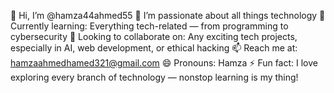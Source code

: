 👋 Hi, I’m @hamza44ahmed55
👀 I’m passionate about all things technology
🌱 Currently learning: Everything tech-related — from programming to cybersecurity
💞️ Looking to collaborate on: Any exciting tech projects, especially in AI, web development, or ethical hacking
📫 Reach me at: hamzaahmedhamed321@gmail.com
😄 Pronouns: Hamza
⚡ Fun fact: I love exploring every branch of technology — nonstop learning is my thing!

<!---
hamza44ahmed55/hamza44ahmed55 is a ✨ special ✨ repository because its `README.md` (this file) appears on your GitHub profile.
You can click the Preview link to take a look at your changes.
--->
